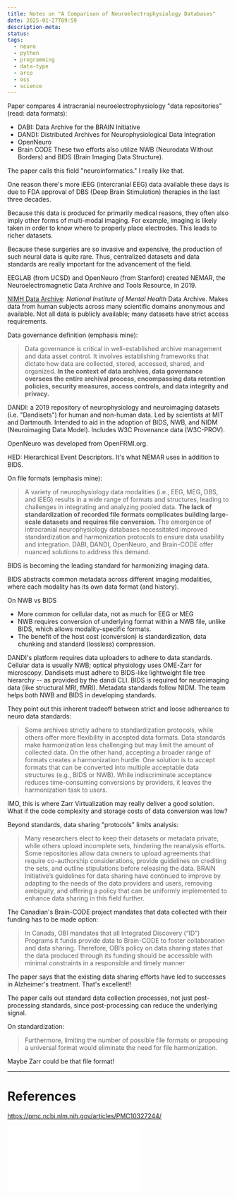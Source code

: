 ```yaml
---
title: Notes on "A Comparison of Neuroelectrophysiology Databases"
date: 2025-01-27T09:59
description-meta: 
status: 
tags:
  - neuro
  - python
  - programming
  - data-type
  - arco
  - oss
  - science
---
```

Paper compares 4 intracranial neuroelectrophysiology "data repositories" (read: data formats):
- DABI: Data Archive for the BRAIN Initiative
- DANDI: Distributed Archives for Neurophysiological Data Integration
- OpenNeuro
- Brain CODE
These two efforts also utilize NWB (Neurodata Without Borders) and BIDS (Brain Imaging Data Structure).

The paper calls this field "neuroinformatics." I really like that. 

One reason there's more iEEG (intercranial EEG) data available these days is due to FDA approval of DBS (Deep Brain Stimulation) therapies in the last three decades. 

Because this data is produced for primarily medical reasons, they often also imply other forms of multi-modal imaging. For example, imaging is likely taken in order to know where to properly place electrodes. This leads to richer datasets. 

Because these surgeries are so invasive and expensive, the production of such neural data is quite rare. Thus, centralized datasets and data standards are really important for the advancement of the field. 

EEGLAB (from UCSD) and OpenNeuro (from Stanford) created NEMAR, the Neuroelectromagnetic Data Archive and Tools Resource, in 2019.

[NIMH Data Archive](https://nda.nih.gov/): _National Institute of Mental Health_ Data Archive. Makes data from human subjects across many scientific domains anonymous and available. Not all data is publicly available; many datasets have strict access requirements. 

Data governance definition (emphasis mine):

> Data governance is critical in well-established archive management and data asset control. It involves establishing frameworks that dictate how data are collected, stored, accessed, shared, and organized. **In the context of data archives, data governance oversees the entire archival process, encompassing data retention policies, security measures, access controls, and data integrity and privacy.**


DANDI: a 2019 repository of neurophysiology and neuroimaging datasets (i.e. "Dandisets") for human and non-human data. Led by scientists at MIT and Dartmouth. Intended to aid in the adoption of BIDS, NWB, and NIDM (Neuroimaging Data Model). Includes W3C Provenance data (W3C-PROV). 

OpenNeuro was developed from OpenFRMI.org. 

HED: Hierarchical Event Descriptors. It's what NEMAR uses in addition to BIDS. 


On file formats (emphasis mine): 

> A variety of neurophysiology data modalities (i.e., EEG, MEG, DBS, and iEEG) results in a wide range of formats and structures, leading to challenges in integrating and analyzing pooled data. **The lack of standardization of recorded file formats complicates building large-scale datasets and requires file conversion.** The emergence of intracranial neurophysiology databases necessitated improved standardization and harmonization protocols to ensure data usability and integration. DABI, DANDI, OpenNeuro, and Brain-CODE offer nuanced solutions to address this demand.

BIDS is becoming the leading standard for harmonizing imaging data. 

BIDS abstracts common metadata across different imaging modalities, where each modality has its own data format (and history). 

On NWB vs BIDS
- More common for cellular data, not as much for EEG or MEG
- NWB requires conversion of underlying format within a NWB file, unlike BIDS, which allows modality-specific formats.
- The benefit of the host cost (conversion) is standardization, data chunking and standard (lossless) compression.

DANDI's platform requires data uploaders to adhere to data standards. Cellular data is usually NWB; optical physiology uses OME-Zarr for microscopy. Dandisets must adhere to BIDS-like lightweight file tree hierarchy -- as provided by the dandi CLI. BIDS is required for neuroimaging data (like structural MRI, fMRI). Metadata standards follow NIDM. The team helps both NWB and BIDS in developing standards. 


They point out this inherent tradeoff between strict and loose adhereance to neuro data standards: 

> Some archives strictly adhere to standardization protocols, while others offer more flexibility in accepted data formats. Data standards make harmonization less challenging but may limit the amount of collected data. On the other hand, accepting a broader range of formats creates a harmonization hurdle. One solution is to accept formats that can be converted into multiple acceptable data structures (e.g., BIDS or NWB). While indiscriminate acceptance reduces time-consuming conversions by providers, it leaves the harmonization task to users.

IMO, this is where Zarr Virtualization may really deliver a good solution. What if the code complexity and storage costs of data conversion was low? 


Beyond standards, data sharing "protocols" limits analysis: 

> Many researchers elect to keep their datasets or metadata private, while others upload incomplete sets, hindering the reanalysis efforts. Some repositories allow data owners to upload agreements that require co-authorship considerations, provide guidelines on crediting the sets, and outline stipulations before releasing the data. BRAIN Initiative’s guidelines for data sharing have continued to improve by adapting to the needs of the data providers and users, removing ambiguity, and offering a policy that can be uniformly implemented to enhance data sharing in this field further.

The Canadian's Brain-CODE project mandates that data collected with their funding has to be made option: 

> In Canada, OBI mandates that all Integrated Discovery (“ID”) Programs it funds provide data to Brain-CODE to foster collaboration and data sharing. Therefore, OBI’s policy on data sharing states that the data produced through its funding should be accessible with minimal constraints in a responsible and timely manner


The paper says that the existing data sharing efforts have led to successes in Alzheimer's treatment. That's excellent!!

The paper calls out standard data collection processes, not just post-processing standards, since post-processing can reduce the underlying signal.

On standardization:
> Furthermore, limiting the number of possible file formats or proposing a universal format would eliminate the need for file harmonization. 

Maybe Zarr could be that file format!

---
# References

https://pmc.ncbi.nlm.nih.gov/articles/PMC10327244/

![A Comparison of Neuroelectrophysiology Databases](nihpp-2306.15041v2.pdf)